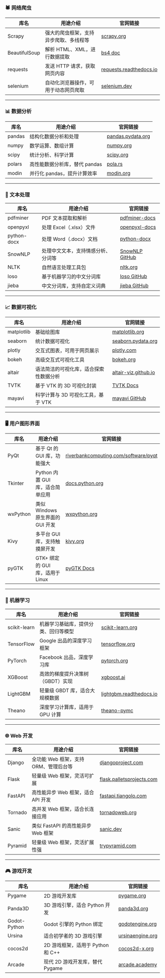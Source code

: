 ### 🕷 网络爬虫

| 库名          | 用途介绍                                      | 官网链接 |
|--------------|---------------------------------|------------|
| Scrapy      | 强大的爬虫框架，支持异步爬取、多线程等 | [scrapy.org](https://scrapy.org/) |
| BeautifulSoup | 解析 HTML、XML，进行数据提取      | [bs4 doc](https://www.crummy.com/software/BeautifulSoup/) |
| requests    | 发送 HTTP 请求，获取网页内容      | [requests.readthedocs.io](https://requests.readthedocs.io/en/latest/) |
| selenium    | 自动化浏览器操作，可用于动态网页爬取 | [selenium.dev](https://www.selenium.dev/) |
---

### 📊 数据分析

| 库名       | 用途介绍                           | 官网链接 |
|-----------|------------------------------|------------|
| pandas    | 结构化数据分析和处理             | [pandas.pydata.org](https://pandas.pydata.org/) |
| numpy     | 数学运算、数组计算               | [numpy.org](https://numpy.org/) |
| scipy     | 统计分析、科学计算               | [scipy.org](https://scipy.org/) |
| polars    | 高性能数据分析库，替代 pandas      | [pola.rs](https://www.pola.rs/) |
| modin     | 并行化 pandas，提升计算效率       | [modin.org](https://modin.org/) |

---

### 📝 文本处理

| 库名       | 用途介绍                           | 官网链接 |
|-----------|------------------------------|------------|
| pdfminer   | PDF 文本提取和解析              | [pdfminer-docs](https://pdfminersix.readthedocs.io/en/latest/) |
| openpyxl   | 处理 Excel（.xlsx）文件         | [openpyxl-docs](https://openpyxl.readthedocs.io/en/stable/) |
| python-docx | 处理 Word（.docx）文档         | [python-docx](https://python-docx.readthedocs.io/en/latest/) |
| SnowNLP   | 处理中文文本，支持情感分析、分词等  | [SnowNLP GitHub](https://github.com/isnowfy/snownlp) |
| NLTK      | 自然语言处理工具包               | [nltk.org](https://www.nltk.org/) |
| loso      | 基于机器学习的中文分词库          | [loso GitHub](https://github.com/hankcs/loso) |
| jieba     | 中文分词库，支持自定义词典        | [jieba GitHub](https://github.com/fxsjy/jieba) |

---

### 📈 数据可视化

| 库名       | 用途介绍                            | 官网链接 |
|-----------|-------------------------------|------------|
| matplotlib | 基础绘图库                     | [matplotlib.org](https://matplotlib.org/) |
| seaborn    | 统计数据可视化                  | [seaborn.pydata.org](https://seaborn.pydata.org/) |
| plotly     | 交互式图表，可用于网页展示         | [plotly.com](https://plotly.com/) |
| bokeh      | 高级交互式可视化工具              | [bokeh.org](https://bokeh.org/) |
| altair     | 语法简洁的可视化库，适合探索性数据分析 | [altair-viz.github.io](https://altair-viz.github.io/) |
| TVTK       | 基于 VTK 的 3D 可视化封装          | [TVTK Docs](https://docs.enthought.com/mayavi/mayavi/tvtk.html) |
| mayavi     | 科学计算与 3D 可视化工具，基于 VTK | [mayavi GitHub](https://github.com/enthought/mayavi) |

---

### 🖥️ 用户图形界面

| 库名       | 用途介绍                            | 官网链接 |
|-----------|-------------------------------|------------|
| PyQt      | 基于 Qt 的 GUI 库，功能强大      | [riverbankcomputing.com/software/pyqt](https://www.riverbankcomputing.com/software/pyqt/) |
| Tkinter   | Python 内置 GUI 库，适合简单应用 | [docs.python.org](https://docs.python.org/3/library/tk.html) |
| wxPython  | 类似 Windows 原生界面的 GUI 开发 | [wxpython.org](https://wxpython.org/) |
| Kivy      | 多平台 GUI 库，支持触摸屏开发     | [kivy.org](https://kivy.org/) |
| pyGTK     | GTK+ 绑定的 GUI 库，适用于 Linux | [pyGTK Docs](http://www.pygtk.org/) |

---

### 🤖 机器学习

| 库名       | 用途介绍                            | 官网链接 |
|-----------|-------------------------------|------------|
| scikit-learn | 机器学习基础库，提供分类、回归等模型 | [scikit-learn.org](https://scikit-learn.org/) |
| TensorFlow | Google 出品的深度学习框架        | [tensorflow.org](https://www.tensorflow.org/) |
| PyTorch   | Facebook 出品，深度学习库        | [pytorch.org](https://pytorch.org/) |
| XGBoost   | 高效的梯度提升决策树（GBDT）实现  | [xgboost.ai](https://xgboost.ai/) |
| LightGBM  | 轻量级 GBDT 库，适合大规模数据    | [lightgbm.readthedocs.io](https://lightgbm.readthedocs.io/en/latest/) |
| Theano    | 深度学习计算库，适用于 GPU 计算  | [theano-pymc](https://github.com/pymc-devs/Theano-PyMC) |

---

### 🌐 Web 开发

| 库名       | 用途介绍                           | 官网链接 |
|-----------|------------------------------|------------|
| Django    | 全功能 Web 框架，支持 ORM、管理后台等 | [djangoproject.com](https://www.djangoproject.com/) |
| Flask     | 轻量级 Web 框架，灵活可扩展      | [flask.palletsprojects.com](https://flask.palletsprojects.com/) |
| FastAPI   | 高性能异步 Web 框架，适合 API 开发 | [fastapi.tiangolo.com](https://fastapi.tiangolo.com/) |
| Tornado   | 高并发 Web 框架，适合长连接应用   | [tornadoweb.org](https://www.tornadoweb.org/) |
| Sanic     | 类似 FastAPI 的高性能异步 Web 框架 | [sanic.dev](https://sanic.dev/) |
| Pyramid   | 轻量级 Web 框架，灵活扩展性强    | [trypyramid.com](https://trypyramid.com/) |

---

### 🎮 游戏开发

| 库名      | 用途介绍                              | 官网链接 |
|----------|---------------------------------|------------|
| Pygame    | 2D 游戏开发库                     | [pygame.org](https://www.pygame.org/) |
| Panda3D   | 3D 游戏引擎，适合 Python 开发      | [panda3d.org](https://www.panda3d.org/) |
| Godot-Python | Godot 引擎的 Python 绑定        | [godotengine.org](https://godotengine.org/) |
| Ursina    | 适合初学者的 3D 游戏引擎           | [ursinaengine.org](https://www.ursinaengine.org/) |
| cocos2d   | 2D 游戏框架，适用于 Python 和 C++ | [cocos2d-x.org](https://www.cocos.com/en/) |
| Arcade    | 现代 2D 游戏开发库，替代 Pygame   | [arcade.academy](https://arcade.academy/) |
